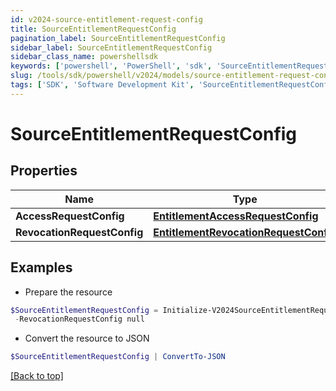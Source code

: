 ```yaml
---
id: v2024-source-entitlement-request-config
title: SourceEntitlementRequestConfig
pagination_label: SourceEntitlementRequestConfig
sidebar_label: SourceEntitlementRequestConfig
sidebar_class_name: powershellsdk
keywords: ['powershell', 'PowerShell', 'sdk', 'SourceEntitlementRequestConfig', 'V2024SourceEntitlementRequestConfig'] 
slug: /tools/sdk/powershell/v2024/models/source-entitlement-request-config
tags: ['SDK', 'Software Development Kit', 'SourceEntitlementRequestConfig', 'V2024SourceEntitlementRequestConfig']
---
```



# SourceEntitlementRequestConfig

## Properties

Name | Type | Description | Notes
------------ | ------------- | ------------- | -------------
**AccessRequestConfig** | [**EntitlementAccessRequestConfig**](entitlement-access-request-config) |  | [optional] 
**RevocationRequestConfig** | [**EntitlementRevocationRequestConfig**](entitlement-revocation-request-config) |  | [optional] 

## Examples

- Prepare the resource
```powershell
$SourceEntitlementRequestConfig = Initialize-V2024SourceEntitlementRequestConfig  -AccessRequestConfig null `
 -RevocationRequestConfig null
```

- Convert the resource to JSON
```powershell
$SourceEntitlementRequestConfig | ConvertTo-JSON
```


[[Back to top]](#) 

